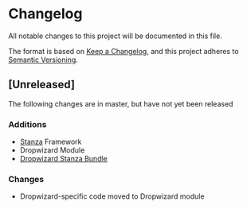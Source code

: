 # Changelog
All notable changes to this project will be documented in this file.

The format is based on [Keep a Changelog](https://keepachangelog.com/en/1.0.0/),
and this project adheres to [Semantic Versioning](https://semver.org/spec/v2.0.0.html).

## [Unreleased]

The following changes are in master, but have not yet been released

### Additions

* [Stanza](core/src/main/java/com/expediagroup/rhapsody/core/stanza/Stanza.java) Framework
* Dropwizard Module
* [Dropwizard Stanza Bundle](dropwizard/src/main/java/com/expediagroup/rhapsody/dropwizard/stanza/StanzaBundle.java)

### Changes

* Dropwizard-specific code moved to Dropwizard module

